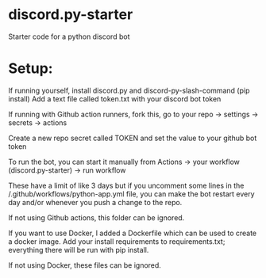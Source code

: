 # discord.py-starter
Starter code for a python discord bot

# Setup:
If running yourself, install discord.py and discord-py-slash-command (pip install)
Add a text file called token.txt with your discord bot token


If running with Github action runners, fork this, go to your repo -> settings -> secrets -> actions

Create a new repo secret called TOKEN and set the value to your github bot token

To run the bot, you can start it manually from Actions -> your workflow (discord.py-starter) -> run workflow

These have a limit of like 3 days but if you uncomment some lines in the /.github/workflows/python-app.yml file, you can make the bot restart every day and/or whenever you push a change to the repo.

If not using Github actions, this folder can be ignored.


If you want to use Docker, I added a Dockerfile which can be used to create a docker image. Add your install requirements to requirements.txt; everything there will be run with pip install.

If not using Docker, these files can be ignored.

